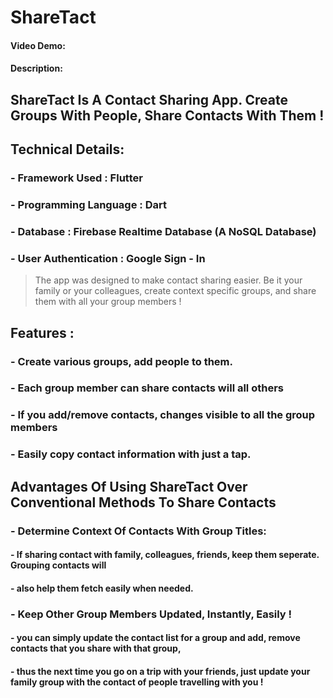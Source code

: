 # ShareTact
#### Video Demo:  <URL HERE>
#### Description:


## ShareTact Is A Contact Sharing App. Create Groups With People, Share Contacts With Them !

## Technical Details:
### - Framework Used : Flutter
### - Programming Language : Dart
### - Database : Firebase Realtime Database (A NoSQL Database)
### - User Authentication : Google Sign - In

> The app was designed to make contact sharing easier. Be it your family or your colleagues,
> create context specific groups, and share them with all your group members !

## Features :
### - Create various groups, add people to them.

### - Each group member can share contacts will all others

### - If you add/remove contacts, changes visible to all the group members

### - Easily copy contact information with just a tap.

## Advantages Of Using ShareTact Over Conventional Methods To Share Contacts

### - Determine Context Of Contacts With Group Titles:
####     - If sharing contact with family, colleagues, friends, keep them seperate. Grouping contacts will
####     - also help them fetch easily when needed.

### - Keep Other Group Members Updated, Instantly, Easily !
####     - you can simply update the contact list for a group and add, remove contacts that you share with that group,
####     - thus the next time you go on a trip with your friends, just update your family group with the contact of people travelling with you !

